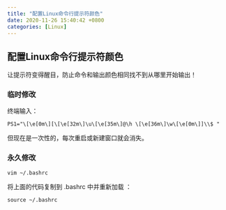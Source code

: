```yaml
---
title: "配置Linux命令行提示符颜色"
date: 2020-11-26 15:40:42 +0800
categories: [Linux]
---
```


## 配置Linux命令行提示符颜色

让提示符变得醒目，防止命令和输出颜色相同找不到从哪里开始输出！

### 临时修改

终端输入：

```
PS1="\[\e[0m\][\[\e[32m\]\u\[\e[35m\]@\h \[\e[36m\]\w\[\e[0m\]]\\$ "
```

但现在是一次性的，每次重启或新建窗口就会消失。

### 永久修改

```
vim ~/.bashrc
```

将上面的代码复制到 .bashrc 中并重新加载 ：

```
source ~/.bashrc
```

